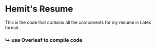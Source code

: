 # Hemit's Resume

This is the code that contains all the components for my resume in Latex format. 

### ↳ use Overleaf to compile code
